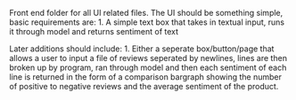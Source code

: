 Front end folder for all UI related files.
The UI should be something simple, basic requirements are:
    1. A simple text box that takes in textual input, runs it through model and returns sentiment of text

Later additions should include:
    1. Either a seperate box/button/page that allows a user to input a file of reviews seperated by newlines, lines are then broken up by program, ran through model and then each sentiment of each line is returned in the form of a comparison bargraph showing the number of positive to negative reviews and the average sentiment of the product.
